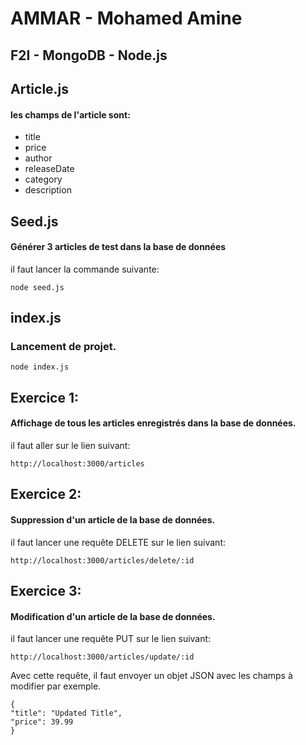 # AMMAR - Mohamed Amine 
## F2I - MongoDB - Node.js

## Article.js
#### les champs de l'article sont:
- title
- price
- author
- releaseDate
- category
- description

## Seed.js
#### Générer 3 articles de test dans la base de données
il faut lancer la commande suivante:
```
node seed.js
```

## index.js
### Lancement de projet.
```
node index.js
```

## Exercice 1: 
#### Affichage de tous les articles enregistrés dans la base de données.
il faut aller sur le lien suivant:
```
http://localhost:3000/articles
```

## Exercice 2:
#### Suppression d'un article de la base de données.
il faut lancer une requête DELETE sur le lien suivant:
```
http://localhost:3000/articles/delete/:id
```


## Exercice 3:
#### Modification d'un article de la base de données.
il faut lancer une requête PUT sur le lien suivant:
```
http://localhost:3000/articles/update/:id
```
Avec cette requête, il faut envoyer un objet JSON avec les champs à modifier par exemple.
```
{
"title": "Updated Title",
"price": 39.99
}
```